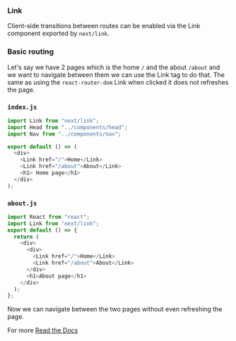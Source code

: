 ### Link

Client-side transitions between routes can be enabled via the Link component exported by `next/link`.

### Basic routing

Let's say we have 2 pages which is the home `/` and the about `/about` and we want to navigate between them we can use the Link tag to do that. The same as using the `react-router-dom` Link when clicked it does not refreshes the page.

### `index.js`

```js
import Link from "next/link";
import Head from "../components/head";
import Nav from "../components/nav";

export default () => (
  <div>
    <Link href="/">Home</Link>
    <Link href="/about">About</Link>
    <h1> Home page</h1>
  </div>
);
```

### `about.js`

```js
import React from "react";
import Link from "next/link";
export default () => {
  return (
    <div>
      <div>
        <Link href="/">Home</Link>
        <Link href="/about">About</Link>
      </div>
      <h1>About page</h1>
    </div>
  );
};
```

Now we can navigate between the two pages without even refreshing the page.

For more [Read the Docs](https://nextjs.org/docs/api-reference/next/link)
